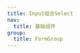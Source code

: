```yaml
---
title: Input组合Select
nav:
  title: 基础组件
group:
  title: FormGroup
---
```


<code src="./index.tsx" />


<API></API>

